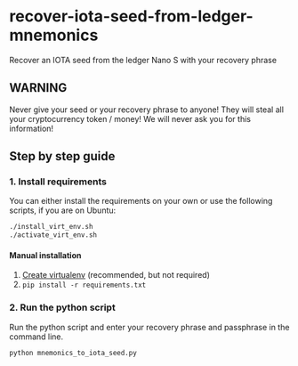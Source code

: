 # recover-iota-seed-from-ledger-mnemonics
Recover an IOTA seed from the ledger Nano S with your recovery phrase

## WARNING
Never give your seed or your recovery phrase to anyone! They will steal all your cryptocurrency token / money!
We will never ask you for this information!

## Step by step guide
### 1. Install requirements

You can either install the requirements on your own or use the following scripts, if you are on Ubuntu:
```sh
./install_virt_env.sh
./activate_virt_env.sh
```

#### Manual installation

1. [Create virtualenv](https://realpython.com/blog/python/python-virtual-environments-a-primer/) (recommended, but not required)
2. `pip install -r requirements.txt`

### 2. Run the python script
Run the python script and enter your recovery phrase and passphrase in the command line.

```sh
python mnemonics_to_iota_seed.py
```
